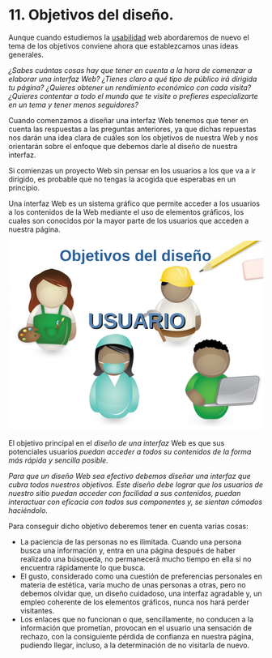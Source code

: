 # 11. Objetivos del diseño.

Aunque cuando estudiemos la [usabilidad](https://es.wikipedia.org/wiki/Usabilidad) web abordaremos de nuevo el tema de los objetivos conviene ahora que establezcamos unas ideas generales.

*¿Sabes cuántas cosas hay que tener en cuenta a la hora de comenzar a elaborar una interfaz Web? ¿Tienes claro a qué tipo de público irá dirigida tu página? ¿Quieres obtener un rendimiento económico con cada visita? ¿Quieres contentar a todo el mundo que te visite o prefieres especializarte en un tema y tener menos seguidores?*

Cuando comenzamos a diseñar una interfaz Web tenemos que tener en cuenta las respuestas a las preguntas anteriores, ya que dichas repuestas nos darán una idea clara de cuáles son los objetivos de nuestra Web y nos orientarán sobre el enfoque que debemos darle al diseño de nuestra interfaz.

Si comienzas un proyecto Web sin pensar en los usuarios a los que va a ir dirigido, es probable que no tengas la acogida que esperabas en un principio.

Una interfaz Web es un sistema gráfico que permite acceder a los usuarios a los contenidos de la Web mediante el uso de elementos gráficos, los cuales son conocidos por la mayor parte de los usuarios que acceden a nuestra página.

![OBJETIVO DEL DISEÑO](img/11_01_usuarios.png)

El objetivo principal en el *diseño de una interfaz* Web es que sus potenciales usuarios *puedan acceder a todos su contenidos de la forma más rápida y sencilla posible.*

*Para que un diseño Web sea efectivo debemos diseñar una interfaz que cubra todos nuestros objetivos. Este diseño debe lograr que los usuarios de nuestro sitio puedan acceder con facilidad a sus contenidos, puedan interactuar con eficacia con todos sus componentes y, se sientan cómodos haciéndolo.*

Para conseguir dicho objetivo deberemos tener en cuenta varias cosas:

-   La paciencia de las personas no es ilimitada. Cuando una persona busca una información y, entra en una página después de haber realizado una búsqueda, no permanecerá mucho tiempo en ella si no encuentra rápidamente lo que busca.
-   El gusto, considerado como una cuestión de preferencias personales en materia de estética, varía mucho de unas personas a otras, pero no debemos olvidar que, un diseño cuidadoso, una interfaz agradable y, un empleo coherente de los elementos gráficos, nunca nos hará perder visitantes.
-   Los enlaces que no funcionan o que, sencillamente, no conducen a la información que prometían, provocan en el usuario una sensación de rechazo, con la consiguiente pérdida de confianza en nuestra página, pudiendo llegar, incluso, a la determinación de no visitarla de nuevo.